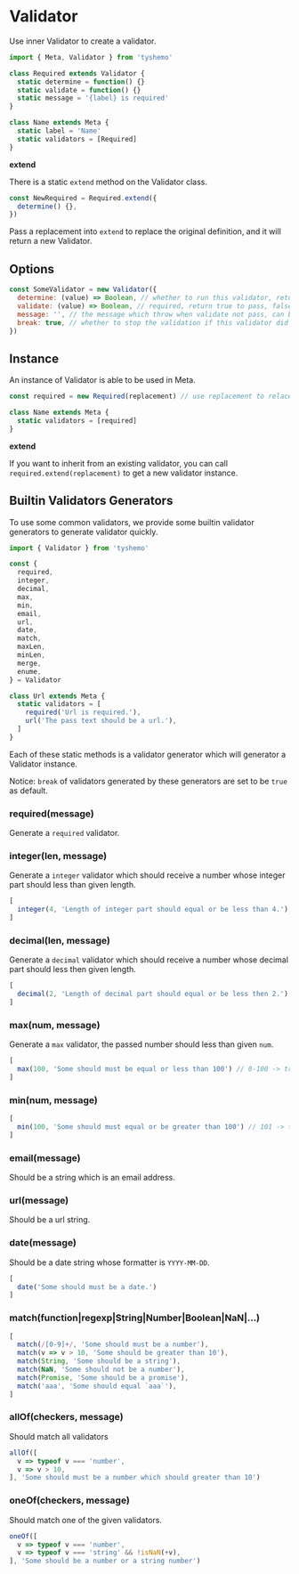 # Validator

Use inner Validator to create a validator.

```js
import { Meta, Validator } from 'tyshemo'

class Required extends Validator {
  static determine = function() {}
  static validate = function() {}
  static message = '{label} is required'
}

class Name extends Meta {
  static label = 'Name'
  static validators = [Required]
}
```

**extend**

There is a static `extend` method on the Validator class.

```js
const NewRequired = Required.extend({
  determine() {},
})
```

Pass a replacement into `extend` to replace the original definition, and it will return a new Validator.

## Options

```js
const SomeValidator = new Validator({
  determine: (value) => Boolean, // whether to run this validator, return true to run, false to forbid
  validate: (value) => Boolean, // required, return true to pass, false to not pass
  message: '', // the message which throw when validate not pass, can be function to return message dynamicly
  break: true, // whether to stop the validation if this validator did not pass, the left validators will be dropped
})
```

## Instance

An instance of Validator is able to be used in Meta.

```js
const required = new Required(replacement) // use replacement to relace static definitions

class Name extends Meta {
  static validators = [required]
}
```

**extend**

If you want to inherit from an existing validator, you can call `required.extend(replacement)` to get a new validator instance.

## Builtin Validators Generators

To use some common validators, we provide some builtin validator generators to generate validator quickly.

```js
import { Validator } from 'tyshemo'

const {
  required,
  integer,
  decimal,
  max,
  min,
  email,
  url,
  date,
  match,
  maxLen,
  minLen,
  merge,
  enume,
} = Validator

class Url extends Meta {
  static validators = [
    required('Url is required.'),
    url('The pass text should be a url.'),
  ]
}
```

Each of these static methods is a validator generator which will generator a Validator instance.

Notice: `break` of validators generated by these generators are set to be `true` as default.

### required(message)

Generate a `required` validator.

### integer(len, message)

Generate a `integer` validator which should receive a number whose integer part should less than given length.

```js
[
  integer(4, 'Length of integer part should equal or be less than 4.'), // 0-9999 -> true
]
```

### decimal(len, message)

Generate a `decimal` validator which should receive a number whose decimal part should less then given length.

```js
[
  decimal(2, 'Length of decimal part should equal or be less then 2.') // 0.00-0.99 -> true
]
```

### max(num, message)

Generate a `max` validator, the passed number should less than given `num`.

```js
[
  max(100, 'Some should must be equal or less than 100') // 0-100 -> true
]
```

### min(num, message)

```js
[
  min(100, 'Some should must equal or be greater than 100') // 101 -> true
]
```

### email(message)

Should be a string which is an email address.

### url(message)

Should be a url string.

### date(message)

Should be a date string whose formatter is `YYYY-MM-DD`.

```js
[
  date('Some should must be a date.')
]
```

### match(function|regexp|String|Number|Boolean|NaN|...)

```js
[
  match(/[0-9]+/, 'Some should must be a number'),
  match(v => v > 10, 'Some should be greater than 10'),
  match(String, 'Some should be a string'),
  match(NaN, 'Some should not be a number'),
  match(Promise, 'Some should be a promise'),
  match('aaa', 'Some should equal `aaa`'),
]
```

### allOf(checkers, message)

Should match all validators

```js
allOf([
  v => typeof v === 'number',
  v => v > 10,
], 'Some should must be a number which should greater than 10')
```

### oneOf(checkers, message)

Should match one of the given validators.

```js
oneOf([
  v => typeof v === 'number',
  v => typeof v === 'string' && !isNaN(+v),
], 'Some should be a number or a string number')
```
